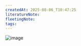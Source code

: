 ```yaml
---
createdAt: 2025-08-06_T10:47:25
literatureNote:
fleetingNote:
tags:
---
```

![image](https://obsidian-bucket-001.s3.ap-northeast-1.amazonaws.com/2025-08-06/eca3d2d8b5bd34ab543b7522639f1b8a.png)